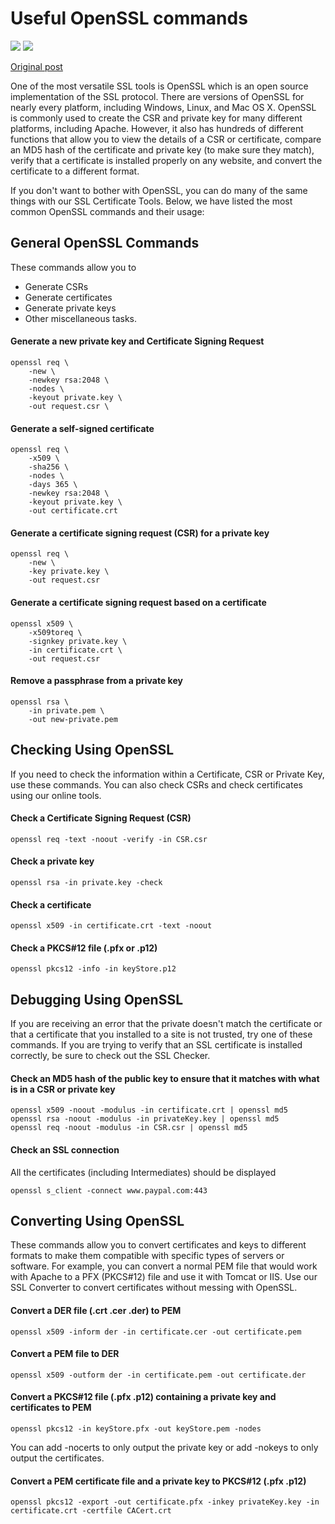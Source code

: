 <!-- tags: shell, security -->

# Useful OpenSSL commands

<!-- START TAGS -->
[<img src="https://img.shields.io/badge/Tag-shell-brightgreen">](/tags/shell)
[<img src="https://img.shields.io/badge/Tag-security-brightgreen">](/tags/security)
<!-- END TAGS -->

[Original post](https://www.sslshopper.com/article-most-common-openssl-commands.html)

One of the most versatile SSL tools is OpenSSL which is an open source
implementation of the SSL protocol. There are versions of OpenSSL for
nearly every platform, including Windows, Linux, and Mac OS X. OpenSSL
is commonly used to create the CSR and private key for many different
platforms, including Apache. However, it also has hundreds of different
functions that allow you to view the details of a CSR or certificate,
compare an MD5 hash of the certificate and private key (to make sure
they match), verify that a certificate is installed properly on any
website, and convert the certificate to a different format.

If you don't want to bother with OpenSSL, you can do many of the same
things with our SSL Certificate Tools. Below, we have listed the most
common OpenSSL commands and their usage:


## General OpenSSL Commands
These commands allow you to

- Generate CSRs
- Generate certificates
- Generate private keys
- Other miscellaneous tasks.


#### Generate a new private key and Certificate Signing Request

    openssl req \
        -new \
        -newkey rsa:2048 \
        -nodes \
        -keyout private.key \
        -out request.csr \


#### Generate a self-signed certificate

    openssl req \
        -x509 \
        -sha256 \
        -nodes \
        -days 365 \
        -newkey rsa:2048 \
        -keyout private.key \
        -out certificate.crt


#### Generate a certificate signing request (CSR) for a private key

    openssl req \
        -new \
        -key private.key \
        -out request.csr


#### Generate a certificate signing request based on a certificate

    openssl x509 \
        -x509toreq \
        -signkey private.key \
        -in certificate.crt \
        -out request.csr


#### Remove a passphrase from a private key

    openssl rsa \
        -in private.pem \
        -out new-private.pem


## Checking Using OpenSSL

If you need to check the information within a Certificate, CSR or
Private Key, use these commands. You can also check CSRs and
check certificates using our online tools.


#### Check a Certificate Signing Request (CSR)

    openssl req -text -noout -verify -in CSR.csr


#### Check a private key

    openssl rsa -in private.key -check


#### Check a certificate

    openssl x509 -in certificate.crt -text -noout


#### Check a PKCS#12 file (.pfx or .p12)

    openssl pkcs12 -info -in keyStore.p12


## Debugging Using OpenSSL

If you are receiving an error that the private doesn't match
the certificate or that a certificate that you installed to
a site is not trusted, try one of these commands. If you are
trying to verify that an SSL certificate is installed correctly,
be sure to check out the SSL Checker.


#### Check an MD5 hash of the public key to ensure that it matches with what is in a CSR or private key

    openssl x509 -noout -modulus -in certificate.crt | openssl md5
    openssl rsa -noout -modulus -in privateKey.key | openssl md5
    openssl req -noout -modulus -in CSR.csr | openssl md5


#### Check an SSL connection

All the certificates (including Intermediates) should be displayed

    openssl s_client -connect www.paypal.com:443


## Converting Using OpenSSL

These commands allow you to convert certificates and keys to
different formats to make them compatible with specific types
of servers or software. For example, you can convert a normal
PEM file that would work with Apache to a PFX (PKCS#12) file
and use it with Tomcat or IIS. Use our SSL Converter to convert
certificates without messing with OpenSSL.


#### Convert a DER file (.crt .cer .der) to PEM

    openssl x509 -inform der -in certificate.cer -out certificate.pem


#### Convert a PEM file to DER

    openssl x509 -outform der -in certificate.pem -out certificate.der


#### Convert a PKCS#12 file (.pfx .p12) containing a private key and certificates to PEM

    openssl pkcs12 -in keyStore.pfx -out keyStore.pem -nodes

You can add -nocerts to only output the private key or add -nokeys to only output the certificates.


#### Convert a PEM certificate file and a private key to PKCS#12 (.pfx .p12)

    openssl pkcs12 -export -out certificate.pfx -inkey privateKey.key -in certificate.crt -certfile CACert.crt












<!-- START FOOTER -->
<script src="https://www.gstatic.com/firebasejs/8.10.0/firebase-app.js"></script>
<script src="https://www.gstatic.com/firebasejs/8.10.0/firebase-database.js"></script>

<script src="https://jpedro.github.io/js/v1/data.js"></script>
<script src="https://jpedro.github.io/js/v1/comments.js"></script>
<script defer>Comments.mount(document.body.children[0]);</script>
<!-- END FOOTER -->










